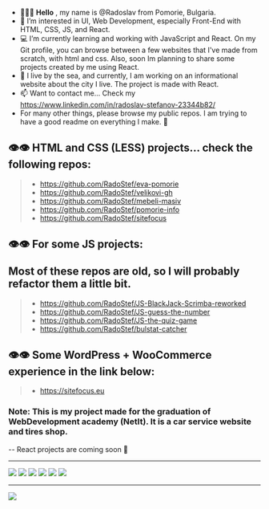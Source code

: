 - 🙂👋🏻 **Hello** , my name is @Radoslav from Pomorie, Bulgaria.
- 💞️ I’m interested in  UI, Web Development, especially Front-End with HTML, CSS, JS, and React. 
- 💻 I’m currently learning and working with JavaScript and React. On my Git profile, you can browse between a few websites that I've made from scratch, with html and css. Also, soon Im planning to share some projects created by me using React.
- 🌊 I live by the sea, and currently, I am working on an informational website about the city I live. The project is made with React.
- 📫 Want to contact me... Check my https://www.linkedin.com/in/radoslav-stefanov-23344b82/
- For many other things, please browse my public repos. I am trying to have a good readme on everything I make. 🙂
## 👁👁 HTML and CSS (LESS) projects... check the following repos:
> - https://github.com/RadoStef/eva-pomorie
> - https://github.com/RadoStef/velikovi-gh
> - https://github.com/RadoStef/mebeli-masiv
> - https://github.com/RadoStef/pomorie-info
> - https://github.com/RadoStef/sitefocus
## 👁👁 For some JS projects: </p> Most of these repos are old, so I will probably refactor them a little bit.
> - https://github.com/RadoStef/JS-BlackJack-Scrimba-reworked
> - https://github.com/RadoStef/JS-guess-the-number
> - https://github.com/RadoStef/JS-the-quiz-game
> - https://github.com/RadoStef/bulstat-catcher
## 👁👁 Some WordPress + WooCommerce experience in the link below:
> - https://sitefocus.eu
### Note: This is my project made for the graduation of WebDevelopment academy (NetIt). It is a car service website and tires shop.

 <p>  -- React projects are coming soon 🙂 </p>
<hr>
<div>
 <img src='https://sitefocus.eu/radoslav/html.png'>
 <img src='https://sitefocus.eu/radoslav/css.png'>
 <img src='https://sitefocus.eu/radoslav/less.png'>
 <img src='https://sitefocus.eu/radoslav/js.png'>
 <img src='https://sitefocus.eu/radoslav/react.png'>
 <img src='https://sitefocus.eu/radoslav/mui.png'>
</div>
<hr>

![](https://komarev.com/ghpvc/?username=RadoStef)
